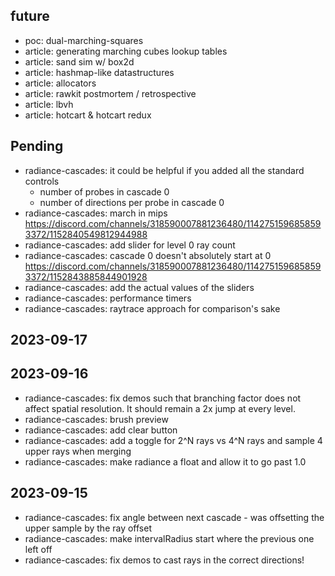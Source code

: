## future
- poc: dual-marching-squares
- article: generating marching cubes lookup tables
- article: sand sim w/ box2d
- article: hashmap-like datastructures
- article: allocators
- article: rawkit postmortem / retrospective
- article: lbvh
- article: hotcart & hotcart redux

## Pending
- radiance-cascades: it could be helpful if you added all the standard controls
  - number of probes in cascade 0
  - number of directions per probe in cascade 0
- radiance-cascades: march in mips
  https://discord.com/channels/318590007881236480/1142751596858593372/1152840549812944988
- radiance-cascades: add slider for level 0 ray count
- radiance-cascades: cascade 0 doesn't absolutely start at 0
  https://discord.com/channels/318590007881236480/1142751596858593372/1152843885844901928
- radiance-cascades: add the actual values of the sliders
- radiance-cascades: performance timers
- radiance-cascades: raytrace approach for comparison's sake



## 2023-09-17
## 2023-09-16
- radiance-cascades: fix demos such that branching factor does not affect spatial resolution.
                     It should remain a 2x jump at every level.
- radiance-cascades: brush preview
- radiance-cascades: add clear button
- radiance-cascades: add a toggle for 2^N rays vs 4^N rays and sample 4 upper rays when merging
- radiance-cascades: make radiance a float and allow it to go past 1.0
## 2023-09-15
- radiance-cascades: fix angle between next cascade - was offsetting the upper sample by the ray offset
- radiance-cascades: make intervalRadius start where the previous one left off
- radiance-cascades: fix demos to cast rays in the correct directions!
